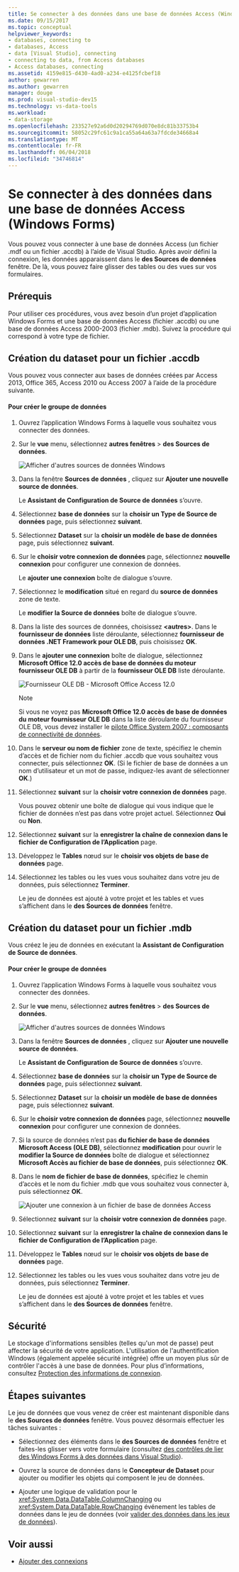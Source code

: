 ```yaml
---
title: Se connecter à des données dans une base de données Access (Windows Forms)
ms.date: 09/15/2017
ms.topic: conceptual
helpviewer_keywords:
- databases, connecting to
- databases, Access
- data [Visual Studio], connecting
- connecting to data, from Access databases
- Access databases, connecting
ms.assetid: 4159e815-d430-4ad0-a234-e4125fcbef18
author: gewarren
ms.author: gewarren
manager: douge
ms.prod: visual-studio-dev15
ms.technology: vs-data-tools
ms.workload:
- data-storage
ms.openlocfilehash: 233527e92a6d0d20294769d070e8dc81b33753b4
ms.sourcegitcommit: 58052c29fc61c9a1ca55a64a63a7fdcde34668a4
ms.translationtype: MT
ms.contentlocale: fr-FR
ms.lasthandoff: 06/04/2018
ms.locfileid: "34746814"
---
```

# <a name="connect-to-data-in-an-access-database-windows-forms"></a>Se connecter à des données dans une base de données Access (Windows Forms)
Vous pouvez vous connecter à une base de données Access (un fichier .mdf ou un fichier .accdb) à l’aide de Visual Studio. Après avoir défini la connexion, les données apparaissent dans le **des Sources de données** fenêtre. De là, vous pouvez faire glisser des tables ou des vues sur vos formulaires.

## <a name="prerequisites"></a>Prérequis
 Pour utiliser ces procédures, vous avez besoin d’un projet d’application Windows Forms et une base de données Access (fichier .accdb) ou une base de données Access 2000-2003 (fichier .mdb). Suivez la procédure qui correspond à votre type de fichier.

## <a name="creating-the-dataset-for-an-accdb-file"></a>Création du dataset pour un fichier .accdb
 Vous pouvez vous connecter aux bases de données créées par Access 2013, Office 365, Access 2010 ou Access 2007 à l’aide de la procédure suivante.

#### <a name="to-create-the-dataset"></a>Pour créer le groupe de données

1.  Ouvrez l’application Windows Forms à laquelle vous souhaitez vous connecter des données.

2.  Sur le **vue** menu, sélectionnez **autres fenêtres** > **des Sources de données**.

     ![Afficher d'autres sources de données Windows](../data-tools/media/viewdatasources.png)

3.  Dans la fenêtre **Sources de données** , cliquez sur **Ajouter une nouvelle source de données**.

     Le **Assistant de Configuration de Source de données** s’ouvre.

4.  Sélectionnez **base de données** sur la **choisir un Type de Source de données** page, puis sélectionnez **suivant**.

5.  Sélectionnez **Dataset** sur la **choisir un modèle de base de données** page, puis sélectionnez **suivant**.

6.  Sur le **choisir votre connexion de données** page, sélectionnez **nouvelle connexion** pour configurer une connexion de données.

     Le **ajouter une connexion** boîte de dialogue s’ouvre.

7.  Sélectionnez le **modification** situé en regard du **source de données** zone de texte.

     Le **modifier la Source de données** boîte de dialogue s’ouvre.

8.  Dans la liste des sources de données, choisissez  **\<autres\>**. Dans le **fournisseur de données** liste déroulante, sélectionnez **fournisseur de données .NET Framework pour OLE DB**, puis choisissez **OK**.

9. Dans le **ajouter une connexion** boîte de dialogue, sélectionnez **Microsoft Office 12.0 accès de base de données du moteur fournisseur OLE DB** à partir de la **fournisseur OLE DB** liste déroulante.

     ![Fournisseur OLE DB - Microsoft Office Access 12.0](../data-tools/media/dataoledbprovideroffice12access.png)

     > [!NOTE]
     >  Si vous ne voyez pas **Microsoft Office 12.0 accès de base de données du moteur fournisseur OLE DB** dans la liste déroulante du fournisseur OLE DB, vous devez installer le [pilote Office System 2007 : composants de connectivité de données](https://www.microsoft.com/download/confirmation.aspx?id=23734).

9. Dans le **serveur ou nom de fichier** zone de texte, spécifiez le chemin d’accès et de fichier nom du fichier .accdb que vous souhaitez vous connecter, puis sélectionnez **OK**. (Si le fichier de base de données a un nom d’utilisateur et un mot de passe, indiquez-les avant de sélectionner **OK**.)

10. Sélectionnez **suivant** sur la **choisir votre connexion de données** page.

     Vous pouvez obtenir une boîte de dialogue qui vous indique que le fichier de données n’est pas dans votre projet actuel. Sélectionnez **Oui** ou **Non**.

11. Sélectionnez **suivant** sur la **enregistrer la chaîne de connexion dans le fichier de Configuration de l’Application** page.

12. Développez le **Tables** nœud sur le **choisir vos objets de base de données** page.

13. Sélectionnez les tables ou les vues vous souhaitez dans votre jeu de données, puis sélectionnez **Terminer**.

     Le jeu de données est ajouté à votre projet et les tables et vues s’affichent dans le **des Sources de données** fenêtre.

## <a name="creating-the-dataset-for-an-mdb-file"></a>Création du dataset pour un fichier .mdb
 Vous créez le jeu de données en exécutant la **Assistant de Configuration de Source de données**.

#### <a name="to-create-the-dataset"></a>Pour créer le groupe de données

1.  Ouvrez l’application Windows Forms à laquelle vous souhaitez vous connecter des données.

2.  Sur le **vue** menu, sélectionnez **autres fenêtres** > **des Sources de données**.

     ![Afficher d'autres sources de données Windows](../data-tools/media/viewdatasources.png)

3.  Dans la fenêtre **Sources de données** , cliquez sur **Ajouter une nouvelle source de données**.

     Le **Assistant de Configuration de Source de données** s’ouvre.

4.  Sélectionnez **base de données** sur la **choisir un Type de Source de données** page, puis sélectionnez **suivant**.

5.  Sélectionnez **Dataset** sur la **choisir un modèle de base de données** page, puis sélectionnez **suivant**.

6.  Sur le **choisir votre connexion de données** page, sélectionnez **nouvelle connexion** pour configurer une connexion de données.

7.  Si la source de données n’est pas **du fichier de base de données Microsoft Access (OLE DB)**, sélectionnez **modification** pour ouvrir le **modifier la Source de données** boîte de dialogue et sélectionnez **Microsoft Accès au fichier de base de données**, puis sélectionnez **OK**.

8.  Dans le **nom de fichier de base de données**, spécifiez le chemin d’accès et le nom du fichier .mdb que vous souhaitez vous connecter à, puis sélectionnez **OK**.

     ![Ajouter une connexion à un fichier de base de données Access](../data-tools/media/dataaddconnectionaccessmdb.png)

9. Sélectionnez **suivant** sur la **choisir votre connexion de données** page.

10. Sélectionnez **suivant** sur la **enregistrer la chaîne de connexion dans le fichier de Configuration de l’Application** page.

11. Développez le **Tables** nœud sur le **choisir vos objets de base de données** page.

12. Sélectionnez les tables ou les vues vous souhaitez dans votre jeu de données, puis sélectionnez **Terminer**.

     Le jeu de données est ajouté à votre projet et les tables et vues s’affichent dans le **des Sources de données** fenêtre.

## <a name="security"></a>Sécurité
 Le stockage d'informations sensibles (telles qu'un mot de passe) peut affecter la sécurité de votre application. L'utilisation de l'authentification Windows (également appelée sécurité intégrée) offre un moyen plus sûr de contrôler l'accès à une base de données. Pour plus d’informations, consultez [Protection des informations de connexion](/dotnet/framework/data/adonet/protecting-connection-information).

## <a name="next-steps"></a>Étapes suivantes
 Le jeu de données que vous venez de créer est maintenant disponible dans le **des Sources de données** fenêtre. Vous pouvez désormais effectuer les tâches suivantes :

-   Sélectionnez des éléments dans le **des Sources de données** fenêtre et faites-les glisser vers votre formulaire (consultez [des contrôles de lier des Windows Forms à des données dans Visual Studio](../data-tools/bind-windows-forms-controls-to-data-in-visual-studio.md)).

-   Ouvrez la source de données dans le **Concepteur de Dataset** pour ajouter ou modifier les objets qui composent le jeu de données.

-   Ajouter une logique de validation pour le <xref:System.Data.DataTable.ColumnChanging> ou <xref:System.Data.DataTable.RowChanging> événement les tables de données dans le jeu de données (voir [valider des données dans les jeux de données](../data-tools/validate-data-in-datasets.md)).

## <a name="see-also"></a>Voir aussi

- [Ajouter des connexions](../data-tools/add-new-connections.md)